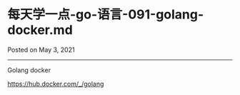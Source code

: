 # 每天学一点-go-语言-091-golang-docker.md

Posted on May 3, 2021

---

Golang docker

https://hub.docker.com/_/golang

